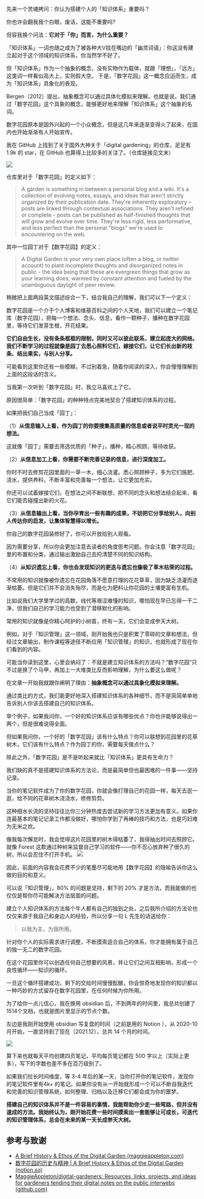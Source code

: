  先来一个灵魂拷问：你认为搭建个人的「知识体系」重要吗？

你也许会翻我我个白眼，废话，这能不重要吗?

但容我换个问法：**它对于「你」而言，为什么重要？**

「知识体系」一词也随之成为了被各种大V挂在嘴边的「幽灵词语」：你这没有建立起对于这个领域的知识体系，你当然学不好了。

但「知识体系」作为一个抽象的概念，没有实物作为载体，就跟「理想」，「远方」这类词一样看似高大上，实则假大空。
于是，「数字花园」这一概念应运而生，成为「知识体系」具象化的表现。 

Bergen（2012）提出，抽象概念可以通过具体化模拟来理解。也就是说，我们通过「数字花园」这个具象的概念，能够更好地来理解「知识体系」这个抽象的名词。 

数字花园原本是国外兴起的一个小众概念，但是这几年来逐渐变得火了起来，在国内也开始渐渐有人开始宣传。

 我在 GitHub 上找到了关于国外大神关于「digital gardening」的仓库，足足有 1.9k 的 star，在 GitHub 也算得上比较多的关注了。（仓库链接见文末）

![](https://image-upload-1307521651.cos.ap-nanjing.myqcloud.com/picture_upload/20211115152149.png)

仓库里对于「数字花园」的定义如下：

> A garden is something in between a personal blog and a wiki. It's a collection of evolving notes, essays, and ideas that aren't strictly organized by their publication date. They're inherently exploratory – posts are linked through contextual associations. They aren't refined or complete - posts can be published as half-finished thoughts that will grow and evolve over time. They're less rigid, less performative, and less perfect than the personal "blogs" we're used to encountering on the web.

其中一位园丁对于【数字花园】的定义： 

> A Digital Garden is your very own place (often a blog, or twitter account) to plant incomplete thoughts and disorganized notes in public - the idea being that these are evergreen things that grow as your learning does, warmed by constant attention and fueled by the unambiguous daylight of peer review. 

稍微把上面两段英文描述综合一下，结合我自己的理解，我们可以下一个定义：

数字花园是一个介于个人博客和维基百科之间的个人天地，我们可以建立一个笔记库（数字花园），把每一个想法、念头、信息，看作一颗种子，播种在数字花园里，等待它们发芽生根，开花结果。 

**它们自由生长，没有条条框框的限制，同时又可以彼此联系，建立起庞大的网络。我们不断学习的过程就像是园丁去悉心照料它们，嫁接它们，让它们长出新的枝条、结出果实，与别人分享。** 

可能看到这里你还有一些模糊，不过别着急，随着你阅读的深入，你会慢慢理解到上面的这段话的含义。 

当我第一次听到「数字花园」时，我立马喜欢上了它。

原因很简单：「数字花园」的种种特点完美地契合了搭建知识体系的过程。

如果把我们自己当成「园丁」：

（1）**从信息输入上看，作为园丁的你要搜集高质量的信息或者说平时灵光一现的想法。** 

这就像「园丁」需要去筛选优质的「种子」，播种，精心照顾，等待收获。

（2）**从信息加工上看，你需要不断完善记录的信息，进行深度加工。** 

你时不时去修剪花园里面的一草一木，细心浇灌。悉心照顾种子，多为它们施肥、浇水，提供养料，不断丰富和完善每一个想法，让它更加充实。

你还可以试着嫁接它们，在想法之间不断联想，把不同的念头和想法结合起来，看它们能否碰撞出新的火花。

（3）**从信息输出上看，当你孕育出一些有趣的成果，不妨把它分享给别人，向别人传达你的启发，让集体智慧得以增长。**

你自己的数字花园装修好了，你可以开放给别人观看。

因为需要分享，所以你会更加注意去读者的角度思考问题。你会注意「数字花园」里的布置和分类，通过输出激励自己去捋清楚不同的知识结构。

（4）**从知识遗忘上看，你也会发现知识的更迭与遗忘也像极了草木枯荣的过程。**

不常用的知识就像被你遗忘在花园角落不愿意打理的花花草草，因为缺乏浇灌而逐渐枯萎。但是它们并不会消失殆尽，而是化为肥料让你花园的土壤更富有生机。 

比如说我们大学里学过的高数，线代等艰涩难懂的知识，哪怕现在早已忘得一干二净，但我们自己的学习能力也受到了潜移默化的影响。 

常用的知识就像是你精心呵护的小树苗，终有一天，它们会变成参天大树。

例如，对于「知识管理」这一领域，刚开始我也只是积累了零碎的文章和想法，但经过文章输出，制作课程等途径不断应用「知识管理」的知识，也就形成了现在你们看到的内容。 

可能当你读到这里，心里会纳闷了：不就是建立知识体系的方法吗？“数字花园“只不过是换了个马甲，再加上一大堆类比反而影响理解，为什么要这么做呢？ 

在文章一开始我就跟你阐明了理由：**抽象概念可以通过具象化模拟来理解。** 

通过类比的方式，我们能更好地深入搭建知识体系的各种细节，而不是简简单单地告诉别人你该去搭建自己的知识体系。

举个例子，如果我问你，一个好的知识体系应该有哪些优点？你也许能够说得出一两个，但是很难说得全面。

但如果我问你，一个好的「数字花园」该有什么特点？你可以联想到花园里的花草树木，它们该有什么特点？作为园丁的你，需要每天做点什么？

除此之外，「数字花园」是不是听起来就比「知识体系」更具有生命力？

我们缺的真不是搭建知识体系的方法论，而是最简单但也最困难的一件事——坚持记录。

当你的笔记软件成为了你的数字花园，你就会像打理自己的花园一样，每天去逛一逛，给不同的花草树木浇浇水，修修剪剪。

这种细水长流的坚持往往比你三分钟热度去尝试新的学习方法更加有意义。如果你连最基本的笔记记录工作都没做好，哪怕你学到了再棒的技巧和方法，也是巧妇难为无米之炊。 

像我每次懈怠时，我会觉得这片花园里的树木得枯萎了，我得抽出时间去照顾它。就像 Forest 这歀通过种树来监督自己学习的软件——你不忍心放弃种了很久的树，所以会忍住不打开手机。
![](https://image-upload-1307521651.cos.ap-nanjing.myqcloud.com/picture_upload/20220220120647.png)

因此，前面的内容我会花费不少的笔墨尽可能地用【数字花园】的隐喻告诉你这么做的目的和意义。

可以说「知识管理」，80% 的问题是坚持，剩下的 20% 才是方法，而我能做的也仅仅是帮你尽可能解决方法层面的问题。 

建立个人知识体系的方法每个牛人都有自己的独到之处，之后我所介绍的方法论也仅仅来源于我自己和身边人的经验，所以分享一句 L 先生的话送给你：

> 以我为主，为我所用。

针对你个人的实际需求进行调整，不断摸索适合自己的体系，你才能拥有属于自己的独一无二的数字花园。 

在这个花园里你可以创造任何自己想要的风景，并让它们之间互相影响，形成一个良性循环——知识的循环。 

一旦这个循环搭建成功，剩下的交给时间慢慢酝酿，你会惊奇地发现你的知识都以一种巧妙的方式留存在数字花园里，在任何时候为你所用。  

为了给你一点儿信心，我在换用 obsidian 后，不到两年的时间里，我总共创建了1514个文档，也就是图片里显示的节点个数。 

左边是我刚开始使用 obsidian 写复盘的时间（之前是用的 Notion ），从 2020-10 月开始，一直坚持到了现在（2021.12），总共 14 个月的时间。 

![](https://image-upload-1307521651.cos.ap-nanjing.myqcloud.com/picture_upload/20211115155942.png)

算下来也就每天平均创建四页笔记，平均每页笔记都在 500  字以上（实际上更多），写下的字数也差不多在百万级别了。 

如果我们拉长时间维度，等 3-4 年后的某一天，当你打开你的笔记软件，发现你的笔记软件里有4k+ 的笔记。如果你没有从一开始就形成一个可以不断自我迭代和完善的知识管理系统，如何整理、归档以及迁移它们都会成为你的噩梦。 

**搭建自己的知识体系并不是一件容易的事情，我能帮助你少走一些弯路，但并没有速成的方法。我始终认为，刚开始花费一些时间摸索出一套能够让可成长，可迭代的知识管理体系，总会在未来的某一天长成参天大树。** 

## 参考与致谢
- [A Brief History & Ethos of the Digital Garden (maggieappleton.com)](https://maggieappleton.com/garden-history/)
- [数字花园的历史与精神 | A Brief History & Ethos of the Digital Garden (notion.so)](https://www.notion.so/A-Brief-History-Ethos-of-the-Digital-Garden-79d073b01cd84f41bcf9a3f95574395e)
- [MaggieAppleton/digital-gardeners: Resources, links, projects, and ideas for gardeners tending their digital notes on the public interwebs (github.com)](https://github.com/MaggieAppleton/digital-gardeners) 
